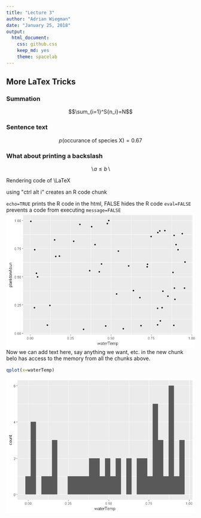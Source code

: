 ```yaml
---
title: "Lecture 3"
author: "Adrian Wiegman"
date: "January 25, 2018"
output: 
  html_document: 
    css: github.css
    keep_md: yes
    theme: spacelab
---
```





## More LaTex Tricks

### Summation
$$\sum_{i=1}^S{n_i}=N$$

### Sentence text

$$p(\mbox{occurance of species X})=0.67$$

### What about printing a backslash

$$\backslash a \le b \backslash$$

Rendering code of \LaTeX

using "ctrl alt i" creates an R code chunk

`echo=TRUE` prints the R code in the html, FALSE hides the R code
`eval=FALSE` prevents a code from executing
`message=FALSE`
![](Lecture_20182501_files/figure-html/unnamed-chunk-1-1.png)<!-- -->
Now we can add text here, say anything we want, etc. in the new chunk belo has access to the memory from all the chunks above. 

```r
qplot(x=waterTemp)
```

![](Lecture_20182501_files/figure-html/unnamed-chunk-2-1.png)<!-- -->


